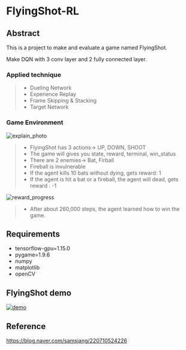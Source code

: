 # FlyingShot-RL

Abstract
-------------
This is a project to make and evaluate a game named FlyingShot.

Make DQN with 3 conv layer and 2 fully connected layer.

### Applied technique
> * Dueling Network
> * Experience Replay
> * Frame Skipping & Stacking
> * Target Network


### Game Environment

![explain_photo](https://user-images.githubusercontent.com/33660224/78472605-43c3b600-7775-11ea-89ff-de55a7155d8b.jpg)
> * FlyingShot has 3 actions-> UP, DOWN, SHOOT
> * The game will gives you state, reward, terminal, win_status
> * There are 2 enemies-> Bat, Firball
> * Fireball is invulnerable
> * If the agent kills 10 bats without dying, gets reward: 1
> * If the agent is hit a bat or a fireball, the agent will dead, gets reward : -1


![reward_progress](https://user-images.githubusercontent.com/33660224/78471816-ffcdb280-776e-11ea-9a70-cb372f24b4fc.png)
> * After about 260,000 steps, the agent learned how to win the game.


Requirements
-------------
* tensorflow-gpu=1.15.0
* pygame=1.9.6
* numpy
* matplotlib
* openCV


FlyingShot demo
-------------
[![demo](http://img.youtube.com/vi/T6Ud1fAa9Iw/0.jpg)](https://www.youtube.com/watch?v=T6Ud1fAa9Iw)

Reference
-------------
https://blog.naver.com/samsjang/220710524226

